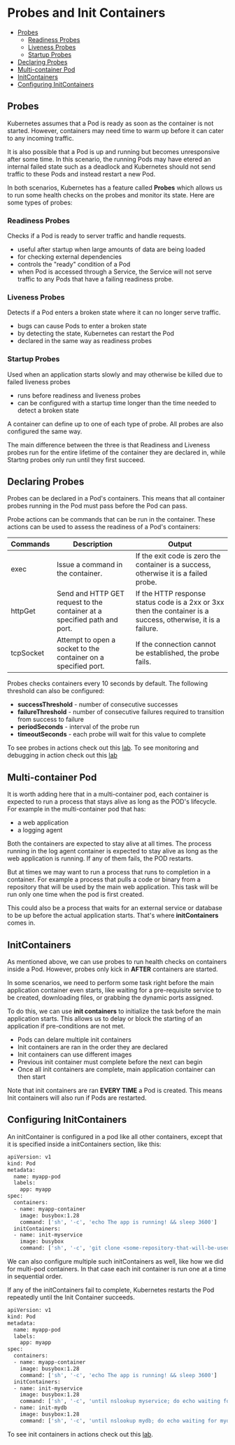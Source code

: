 
# Probes and Init Containers 


- [Probes](#probes)
    - [Readiness Probes](#readiness-probes)
    - [Liveness Probes](#liveness-probes)
    - [Startup Probes](#startup-probes)
- [Declaring Probes](#declaring-probes)
- [Multi-container Pod](#multi-container-pod)
- [InitContainers](#initcontainers)
- [Configuring InitContainers](#configuring-initcontainers)



## Probes

Kubernetes assumes that a Pod is ready as soon as the container is not started. However, containers may need time to warm up before it can cater to any incoming traffic.

It is also possible that a Pod is up and running but becomes unresponsive after some time. In this scenario, the running Pods may have etered an internal failed state such as a deadlock and Kubernetes should not send traffic to these Pods and instead restart a new Pod.

In both scenarios, Kubernetes has a feature called **Probes** which allows us to run some health checks on the probes and monitor its state. Here are some types of probes:

### Readiness Probes
Checks if a Pod is ready to server traffic and handle requests.

- useful after startup when large amounts of data are being loaded
- for checking external dependencies
- controls the "ready" condition of a Pod
- when Pod is accessed through a Service, the Service will not serve traffic to any Pods that have a failing readiness probe. 

### Liveness Probes
Detects if a Pod enters a broken state where it can no longer serve traffic.

- bugs can cause Pods to enter a broken state
- by detecting the state, Kubernetes can restart the Pod
- declared in the same way as readiness probes

### Startup Probes
Used when an application starts slowly and may otherwise be killed due to failed liveness probes

- runs before readiness and liveness probes
- can be configured with a startup time longer than the time needed to detect a broken state 

A container can define up to one of each type of probe. All probes are also configured the same way.

The main difference between the three is that Readiness and Liveness probes run for the entire lifetime of the container they are declared in, while Startng probes only run until they first succeed.

## Declaring Probes

Probes can be declared in a Pod's containers. This means that all container probes running in the Pod must pass before the Pod can pass.

Probe actions can be commands that can be run in the container. These actions can be used to assess the readiness of a Pod's containers:


Commands | Description | Output
---------|----------|---------
 exec | Issue a command in the container. | If the exit code is zero the container is a success, otherwise it is a failed probe.
 httpGet | Send and HTTP GET request to the container at a specified path and port. | If the HTTP response status code is a 2xx or 3xx then the container is a success, otherwise, it is a failure.
 tcpSocket | Attempt to open a socket to the container on a specified port. | If the connection cannot be established, the probe fails.

Probes checks containers every 10 seconds by default. The following threshold can also be configured:

- **successThreshold** - number of consecutive successes 
- **failureThreshold** - number of consecutive failures required to transition from success to failure
- **periodSeconds** - interval of the probe run 
- **timeoutSeconds** - each probe will wait for this value to complete

To see probes in actions check out this [lab](../../Lab46_Probes/README.md).
To see monitoring and debugging in action check out this [lab](../../Lab26_Monitoring/README.md)

## Multi-container Pod

It is worth adding here that in a multi-container pod, each container is expected to run a process that stays alive as long as the POD's lifecycle. For example in the multi-container pod that has:

- a web application
- a logging agent

Both the containers are expected to stay alive at all times. The process running in the log agent container is expected to stay alive as long as the web application is running. If any of them fails, the POD restarts.

But at times we may want to run a process that runs to completion in a container. For example a process that pulls a code or binary from a repository that will be used by the main web application. This task will be run only one time when the pod is first created. 

This could also be a process that waits for an external service or database to be up before the actual application starts. That's where **initContainers** comes in.

## InitContainers

As mentioned above, we can use probes to run health checks on containers inside a Pod. However, probes only kick in **AFTER** containers are started.

In some scenarios, we need to perform some task right before the main application container even starts, like waiting for a pre-requisite service to be created, downloading files, or grabbing the dynamic ports assigned.

To do this, we can use **init containers** to initialize the task before the main application starts. This allows us to delay or block the starting of an application if pre-conditions are not met.

- Pods can delare multiple init containers
- Init containers are ran in the order they are declared
- Init containers can use different images
- Previous init container must complete before the next can begin
- Once all init containers are complete, main application container can then start

Note that init containers are ran **EVERY TIME** a Pod is created. This means Init containers will also run if Pods are restarted.

## Configuring InitContainers
An initContainer is configured in a pod like all other containers, except that it is specified inside a initContainers section,  like this:

```bash
apiVersion: v1
kind: Pod
metadata:
  name: myapp-pod
  labels:
    app: myapp
spec:
  containers:
  - name: myapp-container
    image: busybox:1.28
    command: ['sh', '-c', 'echo The app is running! && sleep 3600']
  initContainers:
  - name: init-myservice
    image: busybox
    command: ['sh', '-c', 'git clone <some-repository-that-will-be-used-by-application> ; done;'] 
```

We can also configure multiple such initContainers as well, like how we did for multi-pod containers. In that case each init container is run one at a time in sequential order.

If any of the initContainers fail to complete, Kubernetes restarts the Pod repeatedly until the Init Container succeeds.

```bash
apiVersion: v1
kind: Pod
metadata:
  name: myapp-pod
  labels:
    app: myapp
spec:
  containers:
  - name: myapp-container
    image: busybox:1.28
    command: ['sh', '-c', 'echo The app is running! && sleep 3600']
  initContainers:
  - name: init-myservice
    image: busybox:1.28
    command: ['sh', '-c', 'until nslookup myservice; do echo waiting for myservice; sleep 2; done;']
  - name: init-mydb
    image: busybox:1.28
    command: ['sh', '-c', 'until nslookup mydb; do echo waiting for mydb; sleep 2; done;'] 
```

To see init containers in actions check out this [lab](../../Lab47_Init_Containers/README.md).


